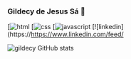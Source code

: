 

###  Gildecy de Jesus Sá 👋
[![html](https://img.shields.io/badge/HTML-239120?style=for-the-badge&logo=html5&logoColor=white)
[![css](https://img.shields.io/badge/CSS-239120?&style=for-the-badge&logo=css3&logoColor=white)
[![javascript](https://img.shields.io/badge/JavaScript-F7DF1E?style=for-the-badge&logo=javascript&logoColor=black)
[![linkedin](https://https://www.linkedin.com/feed/


![gildecy GitHub stats](https://github-readme-stats.vercel.app/api?username=gildecy&count_private=true)
